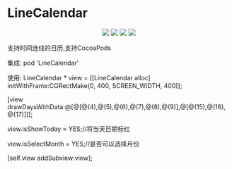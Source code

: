 # LineCalendar

<p align="center">
<a href=""><img src="https://img.shields.io/badge/pod-v1.1.1-brightgreen.svg"></a>
<a href=""><img src="https://img.shields.io/badge/ObjectiveC-compatible-orange.svg"></a>
<a href=""><img src="https://img.shields.io/badge/platform-iOS%205.0%2B-ff69b5152950834.svg"></a>
<a href="https://github.com/rakuyoMo/RKOTools/blob/master/LICENSE"><img src="https://img.shields.io/badge/license-MIT-green.svg?style=flat"></a>
</p>

支持时间连线的日历,支持CocoaPods

集成:
pod 'LineCalendar'

使用:
LineCalendar * view = [[LineCalendar alloc] initWithFrame:CGRectMake(0, 400, SCREEN_WIDTH, 400)];

[view drawDaysWithData:@[@[@(4),@(5),@(6),@(7),@(8),@(9)],@[@(15),@(16),@(17)]]];

view.isShowToday = YES;//将当天日期标红

view.isSelectMonth = YES;//是否可以选择月份

[self.view addSubview:view];
